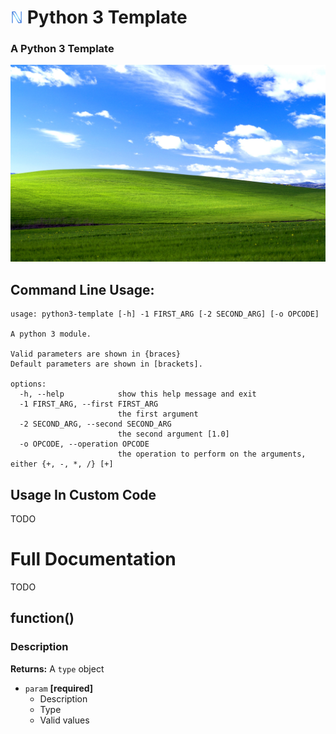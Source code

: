 # <img src="python3_template/resources/icon.png" height="20px" alt=""/> Python 3 Template
### A Python 3 Template

<p align="center"><img src="docs/example.jpg" width="800px" alt="Example image"/></p>

## Command Line Usage:
```
usage: python3-template [-h] -1 FIRST_ARG [-2 SECOND_ARG] [-o OPCODE]

A python 3 module.

Valid parameters are shown in {braces}
Default parameters are shown in [brackets].

options:
  -h, --help            show this help message and exit
  -1 FIRST_ARG, --first FIRST_ARG
                        the first argument
  -2 SECOND_ARG, --second SECOND_ARG
                        the second argument [1.0]
  -o OPCODE, --operation OPCODE
                        the operation to perform on the arguments, either {+, -, *, /} [+]
```

## Usage In Custom Code
TODO

# Full Documentation
TODO

## function()
### Description
**Returns:** A `type` object
- `param` **[required]**
  - Description
  - Type
  - Valid values
